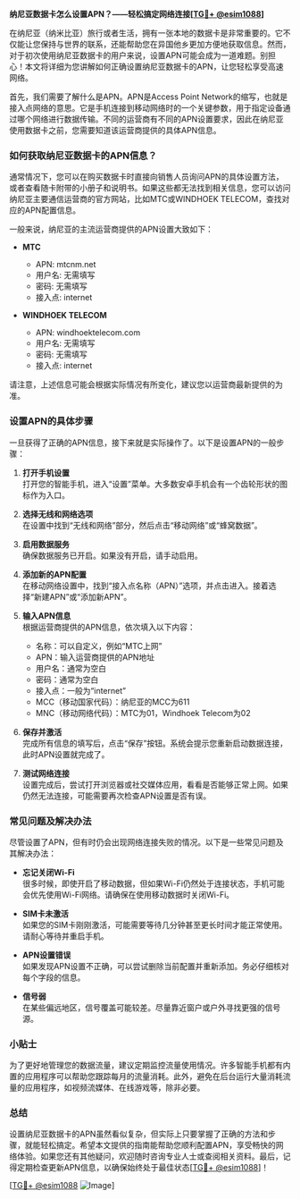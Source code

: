 **纳尼亚数据卡怎么设置APN？——轻松搞定网络连接[[TG💪+ @esim1088](https://t.me/s/esim1088)]**

在纳尼亚（纳米比亚）旅行或者生活，拥有一张本地的数据卡是非常重要的。它不仅能让您保持与世界的联系，还能帮助您在异国他乡更加方便地获取信息。然而，对于初次使用纳尼亚数据卡的用户来说，设置APN可能会成为一道难题。别担心！本文将详细为您讲解如何正确设置纳尼亚数据卡的APN，让您轻松享受高速网络。

首先，我们需要了解什么是APN。APN是Access Point Network的缩写，也就是接入点网络的意思。它是手机连接到移动网络时的一个关键参数，用于指定设备通过哪个网络进行数据传输。不同的运营商有不同的APN设置要求，因此在纳尼亚使用数据卡之前，您需要知道该运营商提供的具体APN信息。

### 如何获取纳尼亚数据卡的APN信息？

通常情况下，您可以在购买数据卡时直接向销售人员询问APN的具体设置方法，或者查看随卡附带的小册子和说明书。如果这些都无法找到相关信息，您可以访问纳尼亚主要通信运营商的官方网站，比如MTC或WINDHOEK TELECOM，查找对应的APN配置信息。

一般来说，纳尼亚的主流运营商提供的APN设置大致如下：

- **MTC**  
  - APN: mtcnm.net  
  - 用户名: 无需填写  
  - 密码: 无需填写  
  - 接入点: internet  

- **WINDHOEK TELECOM**  
  - APN: windhoektelecom.com  
  - 用户名: 无需填写  
  - 密码: 无需填写  
  - 接入点: internet  

请注意，上述信息可能会根据实际情况有所变化，建议您以运营商最新提供的为准。

### 设置APN的具体步骤

一旦获得了正确的APN信息，接下来就是实际操作了。以下是设置APN的一般步骤：

1. **打开手机设置**  
   打开您的智能手机，进入“设置”菜单。大多数安卓手机会有一个齿轮形状的图标作为入口。

2. **选择无线和网络选项**  
   在设置中找到“无线和网络”部分，然后点击“移动网络”或“蜂窝数据”。

3. **启用数据服务**  
   确保数据服务已开启。如果没有开启，请手动启用。

4. **添加新的APN配置**  
   在移动网络设置中，找到“接入点名称（APN）”选项，并点击进入。接着选择“新建APN”或“添加新APN”。

5. **输入APN信息**  
   根据运营商提供的APN信息，依次填入以下内容：  
   - 名称：可以自定义，例如“MTC上网”  
   - APN：输入运营商提供的APN地址  
   - 用户名：通常为空白  
   - 密码：通常为空白  
   - 接入点：一般为“internet”  
   - MCC（移动国家代码）：纳尼亚的MCC为611  
   - MNC（移动网络代码）：MTC为01，Windhoek Telecom为02  

6. **保存并激活**  
   完成所有信息的填写后，点击“保存”按钮。系统会提示您重新启动数据连接，此时APN设置就完成了。

7. **测试网络连接**  
   设置完成后，尝试打开浏览器或社交媒体应用，看看是否能够正常上网。如果仍然无法连接，可能需要再次检查APN设置是否有误。

### 常见问题及解决办法

尽管设置了APN，但有时仍会出现网络连接失败的情况。以下是一些常见问题及其解决办法：

- **忘记关闭Wi-Fi**  
  很多时候，即使开启了移动数据，但如果Wi-Fi仍然处于连接状态，手机可能会优先使用Wi-Fi网络。请确保在使用移动数据时关闭Wi-Fi。

- **SIM卡未激活**  
  如果您的SIM卡刚刚激活，可能需要等待几分钟甚至更长时间才能正常使用。请耐心等待并重启手机。

- **APN设置错误**  
  如果发现APN设置不正确，可以尝试删除当前配置并重新添加。务必仔细核对每个字段的信息。

- **信号弱**  
  在某些偏远地区，信号覆盖可能较差。尽量靠近窗户或户外寻找更强的信号源。

### 小贴士

为了更好地管理您的数据流量，建议定期监控流量使用情况。许多智能手机都有内置的应用程序可以帮助您跟踪每月的流量消耗。此外，避免在后台运行大量消耗流量的应用程序，如视频流媒体、在线游戏等，除非必要。

### 总结

设置纳尼亚数据卡的APN虽然看似复杂，但实际上只要掌握了正确的方法和步骤，就能轻松搞定。希望本文提供的指南能帮助您顺利配置APN，享受畅快的网络体验。如果您还有其他疑问，欢迎随时咨询专业人士或查阅相关资料。最后，记得定期检查更新APN信息，以确保始终处于最佳状态[[TG💪+ @esim1088](https://t.me/s/esim1088)]！

[[TG💪+ @esim1088](https://t.me/s/esim1088) ![Image](https://i.postimg.cc/4NQfJmqS/Snipaste-2025-05-13-00-14-12.png)]